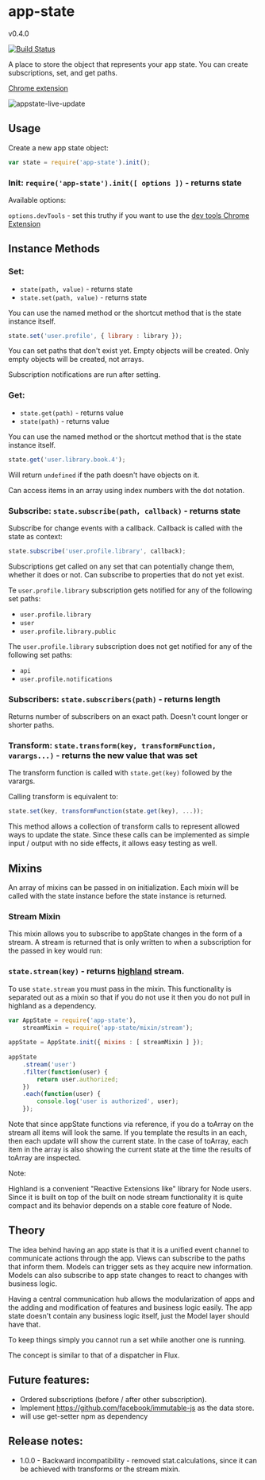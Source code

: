 # app-state
v0.4.0

[![Build Status](https://travis-ci.org/pajtai/app-state.svg?branch=master)](https://travis-ci.org/pajtai/app-state)

A place to store the object that represents your app state. You can create subscriptions, set, and get paths.

[Chrome extension](https://github.com/Duder-onomy/app-state-chrome-extension)

![appstate-live-update](https://cloud.githubusercontent.com/assets/1643937/12075681/b1d5caba-b13c-11e5-8c8e-54eb239bcb93.gif)

## Usage

Create a new app state object:

```javascript
var state = require('app-state').init();
```


### Init: `require('app-state').init([ options ])` - returns state

Available options:

`options.devTools` - set this truthy if you want to use the [dev tools Chrome Extension](https://github.com/Duder-onomy/app-state-chrome-extension)

## Instance Methods

### Set: 
* `state(path, value)` - returns state
* `state.set(path, value)` - returns state

You can use the named method or the shortcut method that is the state instance itself.

```javascript
state.set('user.profile', { library : library });
```

You can set paths that don't exist yet. Empty objects will be created. Only empty objects
will be created, not arrays.

Subscription notifications are run after setting.

### Get: 
* `state.get(path)` - returns value
* `state(path)` - returns value

You can use the named method or the shortcut method that is the state instance itself.

```javascript
state.get('user.library.book.4');
```

Will return `undefined` if the path doesn't have objects on it.

Can access items in an array using index numbers with the dot notation.

### Subscribe: `state.subscribe(path, callback)` - returns state

Subscribe for change events with a callback. Callback is called with the state as context:

```javascript
state.subscribe('user.profile.library', callback);
```

Subscriptions get called on any set that can potentially change them, whether it does or not.
Can subscribe to properties that do not yet exist.

Te `user.profile.library` subscription gets notified for any of the following set paths:

* `user.profile.library`
* `user`
* `user.profile.library.public`

The `user.profile.library` subscription does not get notified for any of the following set paths:

* `api`
* `user.profile.notifications`

### Subscribers: `state.subscribers(path)` - returns length

Returns number of subscribers on an exact path. Doesn't count longer or shorter paths.

### Transform: `state.transform(key, transformFunction, varargs...)` - returns the new value that was set

The transform function is called with `state.get(key)` followed by the varargs.

Calling transform is equivalent to:

```javascript
state.set(key, transformFunction(state.get(key), ...));
```

This method allows a collection of transform calls to represent allowed ways to update the state. Since these calls
 can be implemented as simple input / output with no side effects, it allows easy testing as well.

## Mixins

An array of mixins can be passed in on initialization. Each mixin will be called with the state instance before the state
instance is returned. 

### Stream Mixin

This mixin allows you to subscribe to appState changes in the form of a stream. A stream is returned that is only written
to when a subscription for the passed in key would run:

### `state.stream(key)` - returns [highland](http://highlandjs.org) stream.

To use `state.stream` you must pass in the mixin. This functionality is separated out as a mixin so that if you do not
use it then you do not pull in highland as a dependency.

```javascript
var AppState = require('app-state'),
    streamMixin = require('app-state/mixin/stream');
    
appState = AppState.init({ mixins : [ streamMixin ] });
    
appState
    .stream('user')
    .filter(function(user) {
        return user.authorized;
    })
    .each(function(user) {
        console.log('user is authorized', user);
    });
```

Note that since appState functions via reference, if you do a toArray on the stream all items will look the same. If 
you template the results in an each, then each update will show the current state. In the case of toArray, each item
in the array is also showing the current state at the time the results of toArray are inspected.

Note:

Highland is a convenient "Reactive Extensions like" library for Node users. Since it is built on top of the built on 
node stream functionality it is quite compact and its behavior depends on a stable core feature of Node.

## Theory

The idea behind having an app state is that it is a unified event channel to communicate
actions through the app. Views can subscribe to the paths that inform them. Models
can trigger sets as they acquire new information. Models can also subscribe to app state
changes to react to changes with business logic.

Having a central communication hub allows the modularization of apps and the adding and
modification of features and business logic easily. The app state doesn't contain any
business logic itself, just the Model layer should have that. 

To keep things simply you cannot run a set while another one is running.

The concept is similar to that of a dispatcher in Flux.

## Future features:

* Ordered subscriptions (before / after other subscription).
* Implement https://github.com/facebook/immutable-js as the data store.
* will use get-setter npm as dependency

## Release notes:

* 1.0.0 - Backward incompatibility - removed stat.calculations, since it can be achieved with transforms or the stream mixin.

